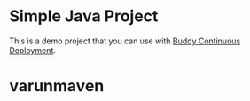 # Simple Java Project
This is a demo project that you can use with [Buddy Continuous Deployment](https://buddy.works).
# varunmaven
